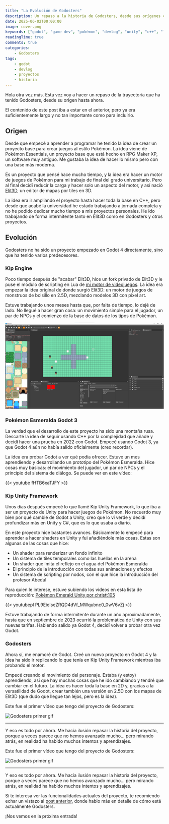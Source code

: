 ```yaml
---
title: "La Evolución de Godosters"
description: Un repaso a la historia de Godosters, desde sus orígenes como idea hasta el proyecto actual en Godot 4.
date: 2025-06-02T00:00:00
image: cover.png
keywords: ["godot", "game dev", "pokémon", "devlog", "unity", "c++", "lua"]
readingTime: true
comments: true
categories:
    - Godosters
tags:
    - godot
    - devlog
    - proyectos
    - historia
---
```


Hola otra vez más. Esta vez voy a hacer un repaso de la trayectoria que ha tenido Godosters, desde su origen hasta ahora.

El contenido de este post iba a estar en el anterior, pero ya era suficientemente largo y no tan importante como para incluirlo.

## Origen

Desde que empecé a aprender a programar he tenido la idea de crear un proyecto base para crear juegos al estilo Pokémon. La idea viene de Pokémon Essentials, un proyecto base que está hecho en RPG Maker XP, un software muy antiguo. Me gustaba la idea de hacer lo mismo pero con una base más moderna.

Es un proyecto que pensé hace mucho tiempo, y la idea era hacer un motor de juegos de Pokémon para mi trabajo de final del grado universitario. Pero al final decidí reducir la carga y hacer solo un aspecto del motor, y así nació [Elit3D](https://christt105.itch.io/elit3d), un editor de mapas por tiles en 3D.

La idea era ir ampliando el proyecto hasta hacer toda la base en C++, pero desde que acabé la universidad he estado trabajando a jornada completa y no he podido dedicar mucho tiempo a mis proyectos personales. He ido trabajando de forma intermitente tanto en Elit3D como en Godosters y otros proyectos.

## Evolución

Godosters no ha sido un proyecto empezado en Godot 4 directamente, sino que ha tenido varios predecesores.

### Kip Engine

Poco tiempo después de "acabar" Elit3D, hice un fork privado de Elit3D y le puse el módulo de scripting en Lua de [mi motor de videojuegos](https://empty-whisper.github.io/WhispEngine/). La idea era empezar la idea original de donde surgió Elit3D: un motor de juegos de monstruos de bolsillo en 2.5D, mezclando modelos 3D con pixel art.

Estuve trabajando unos meses hasta que, por falta de tiempo, lo dejé de lado. No llegué a hacer gran cosa: un movimiento simple para el jugador, un par de NPCs y el comienzo de la base de datos de los tipos de Pokémon.

![Preview of Kip Engine](KipEngine.png)

### Pokémon Esmeralda Godot 3

La verdad que el desarrollo de este proyecto ha sido una montaña rusa. Descarté la idea de seguir usando C++ por la complejidad que añade y decidí hacer una prueba en 2022 con Godot. Empecé usando Godot 3, ya que Godot 4 aún no había salido oficialmente (creo recordar).

La idea era probar Godot a ver qué podía ofrecer. Estuve un mes aprendiendo y desarrollando un prototipo del Pokémon Esmeralda. Hice cosas muy básicas: el movimiento del jugador, un par de NPCs y el principio del sistema de diálogo. Se puede ver en este vídeo:

{{< youtube fHTB6xaTJFY >}}

### Kip Unity Framework

Unos días después empecé lo que llamé Kip Unity Framework, lo que iba a ser un proyecto de Unity para hacer juegos de Pokémon. No recuerdo muy bien por qué cambié de Godot a Unity, creo que lo vi verde y decidí profundizar más en Unity y C#, que es lo que usaba a diario.

En este proyecto hice bastantes avances. Básicamente lo empecé para aprender a hacer shaders en Unity y fui añadiéndole más cosas. Estas son algunas de las cosas que hice:

- Un shader para renderizar un fondo infinito  
- Un sistema de tiles temporales como las huellas en la arena  
- Un shader que imita el reflejo en el agua del Pokémon Esmeralda  
- El principio de la introducción con todas sus animaciones y efectos  
- Un sistema de scripting por nodos, con el que hice la introducción del profesor Abedul  

Para quien le interese, estuve subiendo los vídeos en esta lista de reproducción: [Pokémon Emerald Unity por christt105](https://youtube.com/playlist?list=PL9EieIseZRQD4dVf_MWqubnc0_0wV6vZj&si=mtHnbZRdVdDaFLJU)

{{< youtubepl PL9EieIseZRQD4dVf_MWqubnc0_0wV6vZj >}}

Estuve trabajando de forma intermitente durante un año aproximadamente, hasta que en septiembre de 2023 ocurrió la problemática de Unity con sus nuevas tarifas. Habiendo salido ya Godot 4, decidí volver a probar otra vez Godot.

### Godosters

Ahora sí, me enamoré de Godot. Creé un nuevo proyecto en Godot 4 y la idea ha sido ir replicando lo que tenía en Kip Unity Framework mientras iba probando el motor.

Empecé creando el movimiento del personaje. Estaba (y estoy) aprendiendo, así que hay muchas cosas que he ido cambiando y tendré que cambiar en el futuro. La idea es hacer toda la base en 2D y, gracias a la versatilidad de Godot, crear también una versión en 2.5D con los mapas de Elit3D (que dudo que llegue tan lejos, pero es la idea).

Este fue el primer vídeo que tengo del proyecto de Godosters:

![Godosters primer gif](godosters-first-gif.gif)

---

Y eso es todo por ahora. Me hacía ilusión repasar la historia del proyecto, porque a veces parece que no hemos avanzado mucho... pero mirando atrás, en realidad ha habido muchos intentos y aprendizajes.

Este fue el primer vídeo que tengo del proyecto de Godosters:

![Godosters primer gif](godosters-first-gif.gif)

---

Y eso es todo por ahora. Me hacía ilusión repasar la historia del proyecto, porque a veces parece que no hemos avanzado mucho... pero mirando atrás, en realidad ha habido muchos intentos y aprendizajes.

Si te interesa ver las funcionalidades actuales del proyecto, te recomiendo echar un vistazo al [post anterior](https://christt105.github.io/blog/es/p/godosters-devlog-0/), donde hablo más en detalle de cómo está actualmente Godosters.

¡Nos vemos en la próxima entrada!
